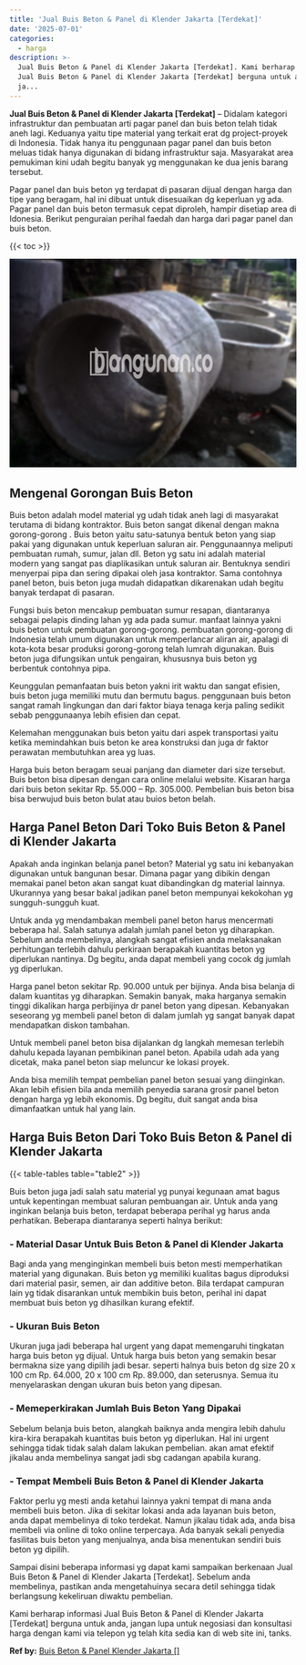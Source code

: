 ```yaml
---
title: 'Jual Buis Beton & Panel di Klender Jakarta [Terdekat]'
date: '2025-07-01'
categories:
  - harga
description: >-
  Jual Buis Beton & Panel di Klender Jakarta [Terdekat]. Kami berharap informasi
  Jual Buis Beton & Panel di Klender Jakarta [Terdekat] berguna untuk anda,
  ja...
---
```


**Jual Buis Beton & Panel di Klender Jakarta \[Terdekat\]** – Didalam kategori infrastruktur dan pembuatan arti pagar panel dan buis beton telah tidak aneh lagi. Keduanya yaitu tipe material yang terkait erat dg project-proyek di Indonesia. Tidak hanya itu penggunaan pagar panel dan buis beton meluas tidak hanya digunakan di bidang infrastruktur saja. Masyarakat area pemukiman kini udah begitu banyak yg menggunakan ke dua jenis barang tersebut.

Pagar panel dan buis beton yg terdapat di pasaran dijual dengan harga dan tipe yang beragam, hal ini dibuat untuk disesuaikan dg keperluan yg ada. Pagar panel dan buis beton termasuk cepat diproleh, hampir disetiap area di Idonesia. Berikut penguraian perihal faedah dan harga dari pagar panel dan buis beton.

{{< toc >}}

![Jual Buis Beton & Panel di Klender Jakarta [Terdekat]](/images/jual-panel-buis-beton-murah-32.png)

## Mengenal Gorongan Buis Beton

Buis beton adalah model material yg udah tidak aneh lagi di masyarakat terutama di bidang kontraktor. Buis beton sangat dikenal dengan makna gorong-gorong . Buis beton yaitu satu-satunya bentuk beton yang siap pakai yang digunakan untuk keperluan saluran air. Penggunaannya meliputi pembuatan rumah, sumur, jalan dll. Beton yg satu ini adalah material modern yang sangat pas diaplikasikan untuk saluran air. Bentuknya sendiri menyerpai pipa dan sering dipakai oleh jasa kontraktor. Sama contohnya panel beton, buis beton juga mudah didapatkan dikarenakan udah begitu banyak terdapat di pasaran.

Fungsi buis beton mencakup pembuatan sumur resapan, diantaranya sebagai pelapis dinding lahan yg ada pada sumur. manfaat lainnya yakni buis beton untuk pembuatan gorong-gorong. pembuatan gorong-gorong di Indonesia telah umum digunakan untuk memperlancar aliran air, apalagi di kota-kota besar produksi gorong-gorong telah lumrah digunakan. Buis beton juga difungsikan untuk pengairan, khususnya buis beton yg berbentuk contohnya pipa.

Keunggulan pemanfaatan buis beton yakni irit waktu dan sangat efisien, buis beton juga memiliki mutu dan bermutu bagus. penggunaan buis beton sangat ramah lingkungan dan dari faktor biaya tenaga kerja paling sedikit sebab penggunaanya lebih efisien dan cepat.

Kelemahan menggunakan buis beton yaitu dari aspek transportasi yaitu ketika memindahkan buis beton ke area konstruksi dan juga dr faktor perawatan membutuhkan area yg luas.

Harga buis beton beragam seuai panjang dan diameter dari size tersebut. Buis beton bisa dipesan dengan cara online melalui website. Kisaran harga dari buis beton sekitar Rp. 55.000 – Rp. 305.000. Pembelian buis beton bisa bisa berwujud buis beton bulat atau buios beton belah.

## Harga Panel Beton Dari Toko Buis Beton & Panel di Klender Jakarta

Apakah anda inginkan belanja panel beton? Material yg satu ini kebanyakan digunakan untuk bangunan besar. Dimana pagar yang dibikin dengan memakai panel beton akan sangat kuat dibandingkan dg material lainnya. Ukurannya yang besar bakal jadikan panel beton mempunyai kekokohan yg sungguh-sungguh kuat.

Untuk anda yg mendambakan membeli panel beton harus mencermati beberapa hal. Salah satunya adalah jumlah panel beton yg diharapkan. Sebelum anda membelinya, alangkah sangat efisien anda melaksanakan perhitungan terlebih dahulu perkiraan berapakah kuantitas beton yg diperlukan nantinya. Dg begitu, anda dapat membeli yang cocok dg jumlah yg diperlukan.

Harga panel beton sekitar Rp. 90.000 untuk per bijinya. Anda bisa belanja di dalam kuantitas yg diharapkan. Semakin banyak, maka harganya semakin tinggi dikalikan harga perbijinya dr panel beton yang dipesan. Kebanyakan seseorang yg membeli panel beton di dalam jumlah yg sangat banyak dapat mendapatkan diskon tambahan.

Untuk membeli panel beton bisa dijalankan dg langkah memesan terlebih dahulu kepada layanan pembikinan panel beton. Apabila udah ada yang dicetak, maka panel beton siap meluncur ke lokasi proyek.

Anda bisa memilih tempat pembelian panel beton sesuai yang diinginkan. Akan lebih efisien bila anda memilih penyedia sarana grosir panel beton dengan harga yg lebih ekonomis. Dg begitu, duit sangat anda bisa dimanfaatkan untuk hal yang lain.

## Harga Buis Beton Dari Toko Buis Beton & Panel di Klender Jakarta

{{< table-tables table="table2" >}}

Buis beton juga jadi salah satu material yg punyai kegunaan amat bagus untuk kepentingan membuat saluran pembuangan air. Untuk anda yang inginkan belanja buis beton, terdapat beberapa perihal yg harus anda perhatikan. Beberapa diantaranya seperti halnya berikut:

### \- Material Dasar Untuk Buis Beton & Panel di Klender Jakarta

Bagi anda yang menginginkan membeli buis beton mesti memperhatikan material yang digunakan. Buis beton yg memiliki kualitas bagus diproduksi dari material pasir, semen, air dan additive beton. Bila terdapat campuran lain yg tidak disarankan untuk membikin buis beton, perihal ini dapat membuat buis beton yg dihasilkan kurang efektif.

### \- Ukuran Buis Beton

Ukuran juga jadi beberapa hal urgent yang dapat memengaruhi tingkatan harga buis beton yg dijual. Untuk harga buis beton yang semakin besar bermakna size yang dipilih jadi besar. seperti halnya buis beton dg size 20 x 100 cm Rp. 64.000, 20 x 100 cm Rp. 89.000, dan seterusnya. Semua itu menyelaraskan dengan ukuran buis beton yang dipesan.

### \- Memeperkirakan Jumlah Buis Beton Yang Dipakai

Sebelum belanja buis beton, alangkah baiknya anda mengira lebih dahulu kira-kira berapakah kuantitas buis beton yg diperlukan. Hal ini urgent sehingga tidak tidak salah dalam lakukan pembelian. akan amat efektif jikalau anda membelinya sangat jadi sbg cadangan apabila kurang.

### \- Tempat Membeli Buis Beton & Panel di Klender Jakarta

Faktor perlu yg mesti anda ketahui lainnya yakni tempat di mana anda membeli buis beton. Jika di sekitar lokasi anda ada layanan buis beton, anda dapat membelinya di toko terdekat. Namun jikalau tidak ada, anda bisa membeli via online di toko online terpercaya. Ada banyak sekali penyedia fasilitas buis beton yang menjualnya, anda bisa menentukan sendiri buis beton yg dipilih.

Sampai disini beberapa informasi yg dapat kami sampaikan berkenaan Jual Buis Beton & Panel di Klender Jakarta \[Terdekat\]. Sebelum anda membelinya, pastikan anda mengetahuinya secara detil sehingga tidak berlangsung kekeliruan diwaktu pembelian.

Kami berharap informasi Jual Buis Beton & Panel di Klender Jakarta \[Terdekat\] berguna untuk anda, jangan lupa untuk negosiasi dan konsultasi harga dengan kami via telepon yg telah kita sedia kan di web site ini, tanks.

**Ref by:** [Buis Beton & Panel Klender Jakarta []](https://id.wikipedia.org/wiki/Buis)
